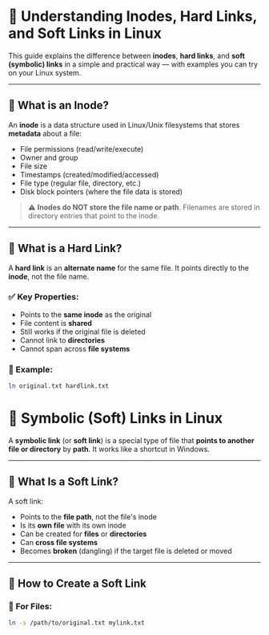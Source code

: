 # 🔗 Understanding Inodes, Hard Links, and Soft Links in Linux

This guide explains the difference between **inodes**, **hard links**, and **soft (symbolic) links** in a simple and practical way — with examples you can try on your Linux system.

---

## 📁 What is an Inode?

An **inode** is a data structure used in Linux/Unix filesystems that stores **metadata** about a file:

- File permissions (read/write/execute)
- Owner and group
- File size
- Timestamps (created/modified/accessed)
- File type (regular file, directory, etc.)
- Disk block pointers (where the file data is stored)

> ⚠️ **Inodes do NOT store the file name or path**. Filenames are stored in directory entries that point to the inode.

---

## 🧱 What is a Hard Link?

A **hard link** is an **alternate name** for the same file. It points directly to the **inode**, not the file name.

### ✅ Key Properties:
- Points to the **same inode** as the original
- File content is **shared**
- Still works if the original file is deleted
- Cannot link to **directories**
- Cannot span across **file systems**

### 🔧 Example:
```bash
ln original.txt hardlink.txt
```

# 🧷 Symbolic (Soft) Links in Linux

A **symbolic link** (or **soft link**) is a special type of file that **points to another file or directory** by **path**. It works like a shortcut in Windows.

---

## 🧠 What Is a Soft Link?

A soft link:
- Points to the **file path**, not the file's inode
- Is its **own file** with its own inode
- Can be created for **files** or **directories**
- Can **cross file systems**
- Becomes **broken** (dangling) if the target file is deleted or moved

---

## 🔧 How to Create a Soft Link

### 📄 For Files:
```bash
ln -s /path/to/original.txt mylink.txt

